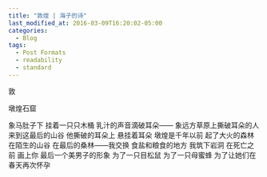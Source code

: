 ```yaml
---
title: "敦煌 | 海子的诗"
last_modified_at: 2016-03-09T16:20:02-05:00
categories:
  - Blog
tags:
  - Post Formats
  - readability
  - standard
---
```


敦 


墩煌石窟

象马肚子下
挂着一只只木桶
乳汁的声音滴破耳朵——
象远方草原上撕破耳朵的人
来到这最后的山谷
他撕破的耳朵上
悬挂着耳朵
墩煌是千年以前
起了大火的森林
在陌生的山谷
在最后的桑林——我交换
食盐和粮食的地方
我筑下岩洞 在死亡之前 画上你
最后一个美男子的形象
为了一只目松鼠
为了一只母蜜蜂
为了让她们在春天再次怀孕
